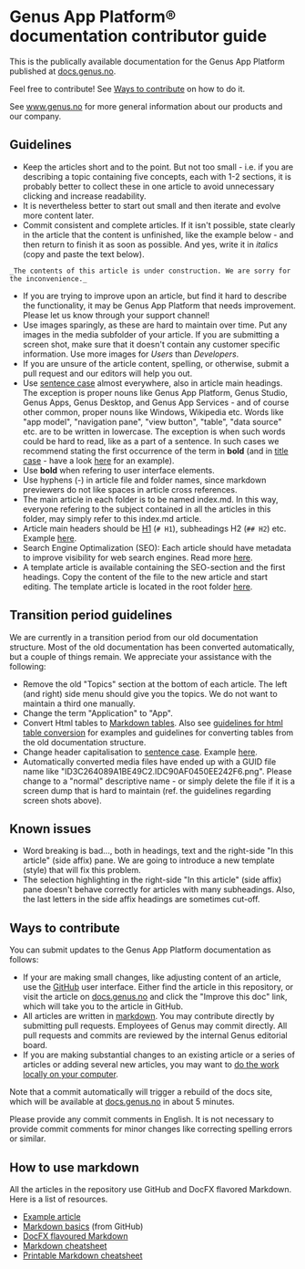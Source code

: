 # Genus App Platform&reg; documentation contributor guide
This is the publically available documentation for the Genus App Platform published at [docs.genus.no](https://docs.genus.no).

Feel free to contribute! See [Ways to contribute](#ways-to-contribute) on how to do it.

See www.genus.no for more general information about our products and our company.

## Guidelines
* Keep the articles short and to the point. But not too small - i.e. if you are describing a topic containing five concepts, each with 1-2 sections, it is probably better to collect these in one article to avoid unnecessary clicking and increase readability.
* It is nevertheless better to start out small and then iterate and evolve more content later.
* Commit consistent and complete articles. If it isn't possible, state clearly in the article that the content is unfinished, like the example below - and then return to finish it as soon as possible. And yes, write it in _italics_ (copy and paste the text below).
```
_The contents of this article is under construction. We are sorry for the inconvenience._
```
* If you are trying to improve upon an article, but find it hard to describe the functionality, it may be Genus App Platform that needs improvement. Please let us know through your support channel!
* Use images sparingly, as these are hard to maintain over time. Put any images in the media subfolder of your article. If you are submitting a screen shot, make sure that it doesn't contain any customer specific information. Use more images for _Users_ than _Developers_.
* If you are unsure of the article content, spelling, or otherwise, submit a pull request and our editors will help you out.
* Use [sentence case](https://en.wikipedia.org/wiki/Letter_case#Case_styles) almost everywhere, also in article main headings. The exception is proper nouns like Genus App Platform, Genus Studio, Genus Apps, Genus Desktop, and Genus App Services - and of course other common, proper nouns like Windows, Wikipedia etc. Words like "app model", "navigation pane", "view button", "table", "data source" etc. are to be written in lowercase. The exception is when such words could be hard to read, like as a part of a sentence. In such cases we recommend stating the first occurrence of the term in **bold** (and in [title case](https://en.wikipedia.org/wiki/Letter_case#Title_case) - have a look [here](developers/installation-and-configuration/genus-app-platform-release-stages.md) for an example).
* Use **bold** when refering to user interface elements.
* Use hyphens (-) in article file and folder names, since markdown previewers do not like spaces in article cross references.
* The main article in each folder is to be named index.md. In this way, everyone refering to the subject contained in all the articles in this folder, may simply refer to this index.md article.
* Article main headers should be [H1](https://github.com/adam-p/markdown-here/wiki/Markdown-Cheatsheet#headers) (`# H1`), subheadings H2 (`## H2`) etc. Example [here](developers/defining-an-app-model/general-settings/data-sets.md).
* Search Engine Optimalization (SEO): Each article should have metadata to improve visibility for web search engines. Read more [here](metadata-for-search-engine-optimization.md).
* A template article is available containing the SEO-section and the first headings. Copy the content of the file to the new article and start editing. The template article is located in the root folder [here](template-article.md).

## Transition period guidelines
We are currently in a transition period from our old documentation structure. Most of the old documentation has been converted automatically, but a couple of things remain. We appreciate your assistance with the following:
* Remove the old "Topics" section at the bottom of each article. The left (and right) side menu should give you the topics. We do not want to maintain a third one manually.
* Change the term "Application" to "App".
* Convert Html tables to [Markdown tables](https://github.com/adam-p/markdown-here/wiki/Markdown-Cheatsheet#tables). Also see [guidelines for html table conversion](guidelines-for-html-table-conversion.md) for examples and guidelines for converting tables from the old documentation structure.
* Change header capitalisation to [sentence case](https://en.wikipedia.org/wiki/Letter_case#Case_styles). Example [here](developers/installation-and-configuration/system-requirements.md).
* Automatically converted media files have ended up with a GUID file name like "ID3C264089A1BE49C2.IDC90AF0450EE242F6.png". Please change to a "normal" descriptive name - or simply delete the file if it is a screen dump that is hard to maintain (ref. the guidelines regarding screen shots above).

## Known issues
* Word breaking is bad..., both in headings, text and the right-side "In this article" (side affix) pane. We are going to introduce a new template (style) that will fix this problem.
* The selection highlighting in the right-side "In this article" (side affix) pane doesn't behave correctly for articles with many subheadings. Also, the last letters in the side affix headings are sometimes cut-off.

## Ways to contribute
You can submit updates to the Genus App Platform documentation as follows:
* If your are making small changes, like adjusting content of an article, use the [GitHub](https://github.com/GenusAS/docs) user interface. Either find the article in this repository, or visit the article on [docs.genus.no](https://docs.genus.no) and click the "Improve this doc" link, which will take you to the article in GitHub.
* All articles are written in [markdown](https://en.wikipedia.org/wiki/Markdown). You may contribute directly by submitting pull requests. Employees of Genus may commit directly. All pull requests and commits are reviewed by the internal Genus editorial board.
* If you are making substantial changes to an existing article or a series of articles or adding several new articles, you may want to [do the work locally on your computer](editing-docs-locally.md).

Note that a commit automatically will trigger a rebuild of the docs site, which will be available at [docs.genus.no](https://docs.genus.no) in about 5 minutes.

Please provide any commit comments in English. It is not necessary to provide commit comments for minor changes like correcting spelling errors or similar.

## How to use markdown
All the articles in the repository use GitHub and DocFX flavored Markdown. Here is a list of resources.
* [Example article](example-article.md)
* [Markdown basics](https://help.github.com/articles/markdown-basics/) (from GitHub)
* [DocFX flavoured Markdown](https://dotnet.github.io/docfx/spec/docfx_flavored_markdown.html)
* [Markdown cheatsheet](https://github.com/adam-p/markdown-here/wiki/Markdown-Cheatsheet)
* [Printable Markdown cheatsheet](https://guides.github.com/pdfs/markdown-cheatsheet-online.pdf)
